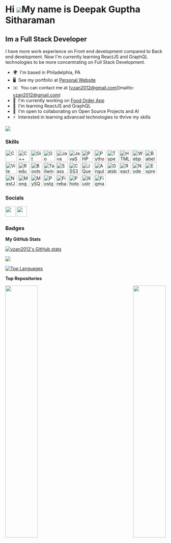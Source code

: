 # Hi ![](https://user-images.githubusercontent.com/18350557/176309783-0785949b-9127-417c-8b55-ab5a4333674e.gif)My name is Deepak Guptha Sitharaman

## Im a Full Stack Developer

I have more work experience on Front end development compared to Back end development. Now I'm currently learning ReactJS and GraphQL technologies to be more concentrating on Full Stack Development.

- 🌍  I'm based in Philadelphia, PA
- 🖥️  See my portfolio at [Personal Website](http://vzan2012.github.io/)
- ✉️  You can contact me at [vzan2012@gmail.com](mailto: vzan2012@gmail.com)
- 🚀  I'm currently working on [Food Order App](http://-)
- 🧠  I'm learning ReactJS and GraphQL
- 🤝  I'm open to collaborating on Open Source Projects and AI
- ⚡  Interested in learning advanced technologies to thrive my skills

<a href="https://www.github.com/vzan2012" target="_blank" rel="noreferrer"><img
src="https://img.shields.io/github/followers/vzan2012?logo=github&style=for-the-badge&color=0891b2&labelColor=1c1917" /></a>

### Skills

<p align="left">
<a href="https://docs.microsoft.com/en-us/cpp/?view=msvc-170" target="_blank" rel="noreferrer"><img src="https://vzan2012.github.io/public/img/icons/skills/c-colored.svg" width="36" height="36" alt="C" /></a>
<a href="https://docs.microsoft.com/en-us/cpp/?view=msvc-170" target="_blank" rel="noreferrer"><img src="https://vzan2012.github.io/public/img/icons/skills/cplusplus-colored.svg" width="36" height="36" alt="C++" /></a>
<a href="https://git-scm.com/" target="_blank" rel="noreferrer"><img src="https://vzan2012.github.io/public/img/icons/skills/git-colored.svg" width="36" height="36" alt="Git" /></a>
<a href="https://go.dev/doc/" target="_blank" rel="noreferrer"><img src="https://vzan2012.github.io/public/img/icons/skills/go-colored.svg" width="36" height="36" alt="Go" /></a>
<a href="https://www.oracle.com/java/" target="_blank" rel="noreferrer"><img src="https://vzan2012.github.io/public/img/icons/skills/java-colored.svg" width="36" height="36" alt="Java" /></a>
<a href="https://developer.mozilla.org/en-US/docs/Web/JavaScript" target="_blank" rel="noreferrer"><img src="https://vzan2012.github.io/public/img/icons/skills/javascript-colored.svg" width="36" height="36" alt="JavaScript" /></a>
<a href="https://www.php.net/" target="_blank" rel="noreferrer"><img src="https://vzan2012.github.io/public/img/icons/skills/php-colored.svg" width="36" height="36" alt="PHP" /></a>
<a href="https://www.python.org/" target="_blank" rel="noreferrer"><img src="https://vzan2012.github.io/public/img/icons/skills/python-colored.svg" width="36" height="36" alt="Python" /></a>
<a href="https://www.typescriptlang.org/" target="_blank" rel="noreferrer"><img src="https://vzan2012.github.io/public/img/icons/skills/typescript-colored.svg" width="36" height="36" alt="TypeScript" /></a>
<a href="https://developer.mozilla.org/en-US/docs/Glossary/HTML5" target="_blank" rel="noreferrer"><img src="https://vzan2012.github.io/public/img/icons/skills/html5-colored.svg" width="36" height="36" alt="HTML5" /></a>
<a href="https://webpack.js.org/" target="_blank" rel="noreferrer"><img src="https://vzan2012.github.io/public/img/icons/skills/webpack-colored.svg" width="36" height="36" alt="Webpack" /></a>
<a href="https://babeljs.io/" target="_blank" rel="noreferrer"><img src="https://vzan2012.github.io/public/img/icons/skills/babel-colored.svg" width="36" height="36" alt="Babel" /></a>
<a href="https://vitejs.dev/" target="_blank" rel="noreferrer"><img src="https://vzan2012.github.io/public/img/icons/skills/vite-colored.svg" width="36" height="36" alt="Vite" /></a>
<a href="https://redux.js.org/" target="_blank" rel="noreferrer"><img src="https://vzan2012.github.io/public/img/icons/skills/redux-colored.svg" width="36" height="36" alt="Redux" /></a>
<a href="https://getbootstrap.com/" target="_blank" rel="noreferrer"><img src="https://vzan2012.github.io/public/img/icons/skills/bootstrap-colored.svg" width="36" height="36" alt="Bootstrap" /></a>
<a href="https://tailwindcss.com/" target="_blank" rel="noreferrer"><img src="https://vzan2012.github.io/public/img/icons/skills/tailwindcss-colored.svg" width="36" height="36" alt="TailwindCSS" /></a>
<a href="https://sass-lang.com/" target="_blank" rel="noreferrer"><img src="https://vzan2012.github.io/public/img/icons/skills/sass-colored.svg" width="36" height="36" alt="Sass" /></a>
<a href="https://www.w3.org/TR/CSS/#css" target="_blank" rel="noreferrer"><img src="https://vzan2012.github.io/public/img/icons/skills/css3-colored.svg" width="36" height="36" alt="CSS3" /></a>
<a href="https://jquery.com/" target="_blank" rel="noreferrer"><img src="https://vzan2012.github.io/public/img/icons/skills/jquery-colored.svg" width="36" height="36" alt="JQuery" /></a>
<a href="https://angular.io/" target="_blank" rel="noreferrer"><img src="https://vzan2012.github.io/public/img/icons/skills/angularjs-colored.svg" width="36" height="36" alt="Angular" /></a>
<a href="https://www.gatsbyjs.com/" target="_blank" rel="noreferrer"><img src="https://vzan2012.github.io/public/img/icons/skills/gatsby-colored.svg" width="36" height="36" alt="Gatsby" /></a>
<a href="https://reactjs.org/" target="_blank" rel="noreferrer"><img src="https://vzan2012.github.io/public/img/icons/skills/react-colored.svg" width="36" height="36" alt="React" /></a>
<a href="https://nodejs.org/en/" target="_blank" rel="noreferrer"><img src="https://vzan2012.github.io/public/img/icons/skills/nodejs-colored.svg" width="36" height="36" alt="NodeJS" /></a>
<a href="https://expressjs.com/" target="_blank" rel="noreferrer"><img src="https://vzan2012.github.io/public/img/icons/skills/express-colored.svg" width="36" height="36" alt="Express" /></a>
<a href="https://docs.nestjs.com/" target="_blank" rel="noreferrer"><img src="https://vzan2012.github.io/public/img/icons/skills/nestjs-colored.svg" width="36" height="36" alt="NestJS" /></a>
<a href="https://www.mongodb.com/" target="_blank" rel="noreferrer"><img src="https://vzan2012.github.io/public/img/icons/skills/mongodb-colored.svg" width="36" height="36" alt="MongoDB" /></a>
<a href="https://www.mysql.com/" target="_blank" rel="noreferrer"><img src="https://vzan2012.github.io/public/img/icons/skills/mysql-colored.svg" width="36" height="36" alt="MySQL" /></a>
<a href="https://www.postgresql.org/" target="_blank" rel="noreferrer"><img src="https://vzan2012.github.io/public/img/icons/skills/postgresql-colored.svg" width="36" height="36" alt="PostgreSQL" /></a>
<a href="https://firebase.google.com/" target="_blank" rel="noreferrer"><img src="https://vzan2012.github.io/public/img/icons/skills/firebase-colored.svg" width="36" height="36" alt="Firebase" /></a>
<a href="https://www.adobe.com/uk/products/photoshop.html" target="_blank" rel="noreferrer"><img src="https://vzan2012.github.io/public/img/icons/skills/photoshop-colored.svg" width="36" height="36" alt="Photoshop" /></a>
<a href="adobe.com/uk/products/illustrator.html" target="_blank" rel="noreferrer"><img src="https://vzan2012.github.io/public/img/icons/skills/illustrator-colored.svg" width="36" height="36" alt="Illustrator" /></a>
<a href="https://www.figma.com/" target="_blank" rel="noreferrer"><img src="https://vzan2012.github.io/public/img/icons/skills/figma-colored.svg" width="36" height="36" alt="Figma" /></a>
</p>

### Socials

<p align="left"> <a href="https://www.github.com/vzan2012" target="_blank" rel="noreferrer"><img src="https://vzan2012.github.io/public/img/icons/socials/github.svg" width="32" height="32" /></a> <a href="https://www.linkedin.com/in/deepak-guptha-s-b31a12142" target="_blank" rel="noreferrer"><img src="https://vzan2012.github.io/public/img/icons/socials/linkedin.svg" width="32" height="32" /></a></p>

### Badges

<b>My GitHub Stats</b>

<a href="http://www.github.com/vzan2012"><img src="https://github-readme-stats.vercel.app/api?username=vzan2012&show_icons=true&hide=&count_private=true&title_color=0891b2&text_color=ffffff&icon_color=0891b2&bg_color=1c1917&hide_border=true&show_icons=true" alt="vzan2012's GitHub stats" /></a>

<a href="http://www.github.com/vzan2012"><img src="https://github-readme-streak-stats.herokuapp.com/?user=vzan2012&stroke=ffffff&background=1c1917&ring=0891b2&fire=0891b2&currStreakNum=ffffff&currStreakLabel=0891b2&sideNums=ffffff&sideLabels=ffffff&dates=ffffff&hide_border=true" /></a>

<a href="https://github.com/vzan2012" align="left"><img src="https://github-readme-stats.vercel.app/api/top-langs/?username=vzan2012&langs_count=10&title_color=0891b2&text_color=ffffff&icon_color=0891b2&bg_color=1c1917&hide_border=true&locale=en&custom_title=Top%20%Languages" alt="Top Languages" /></a>

<b>Top Repositories</b>

<div width="100%" align="center"><a href="https://github.com/vzan2012/ai-chat" align="left"><img align="left" width="45%" src="https://github-readme-stats.vercel.app/api/pin/?username=vzan2012&repo=ai-chat&title_color=0891b2&text_color=ffffff&icon_color=0891b2&bg_color=1c1917&hide_border=true&locale=en" /></a><a href="https://github.com/vzan2012/node-weather-app" align="right"><img align="right" width="45%" src="https://github-readme-stats.vercel.app/api/pin/?username=vzan2012&repo=node-weather-app&title_color=0891b2&text_color=ffffff&icon_color=0891b2&bg_color=1c1917&hide_border=true&locale=en" /></a></div><br /><br /><br /><br /><br /><br /><br />

